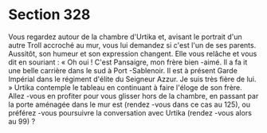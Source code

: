 # Section 328

Vous regardez autour de la chambre d'Urtika  et, avisant le portrait d'un autre Troll
accroché au mur, vous lui demandez si c'est l'un de ses parents. Aussitôt, son humeur et
son expression changent. Elle vous relâche et vous dit en souriant  : « Oh oui  ! C'est
Pansaigre, mon frère bien -aimé. Il a fa it une belle carrière dans le sud à Port -Sablenoir. Il
est à présent Garde Impérial dans le régiment d'élite du Seigneur Azzur. Je suis très fière
de lui.  » Urtika contemple le tableau en continuant à faire l'éloge de son frère. Allez -vous
en profiter pour  vous glisser hors de la chambre, en passant par la porte aménagée dans le
mur est (rendez -vous dans ce cas au 125), ou préférez -vous poursuivre la conversation
avec Urtika (rendez -vous alors au 99) ?